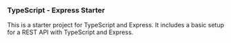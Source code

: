 ### TypeScript - Express Starter

This is a starter project for TypeScript and Express. It includes a basic setup for a REST API with TypeScript and Express.
